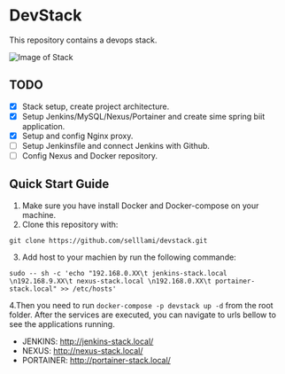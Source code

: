 # DevStack  
This repository contains a devops stack.

![Image of Stack](https://i.ibb.co/yQfmRWN/stack.png)

## TODO
- [x] Stack setup, create project architecture.
- [x] Setup Jenkins/MySQL/Nexus/Portainer and create sime spring biit application.
- [x] Setup and config Nginx proxy.
- [ ] Setup Jenkinsfile and connect Jenkins with Github.
- [ ] Config Nexus and Docker repository.

## Quick Start Guide 

1. Make sure you have install Docker and Docker-compose on your machine.
2. Clone this repository with:
```
git clone https://github.com/selllami/devstack.git
```
3. Add host to your machien by run the following commande:
```
sudo -- sh -c 'echo "192.168.0.XX\t jenkins-stack.local \n192.168.9.XX\t nexus-stack.local \n192.168.0.XX\t portainer-stack.local" >> /etc/hosts'
```

4.Then you need to run `` docker-compose -p devstack up -d `` from the root folder. After the services are executed, you can navigate to urls bellow to see the applications running.
* JENKINS:   http://jenkins-stack.local/
* NEXUS:     http://nexus-stack.local/
* PORTAINER: http://portainer-stack.local/

